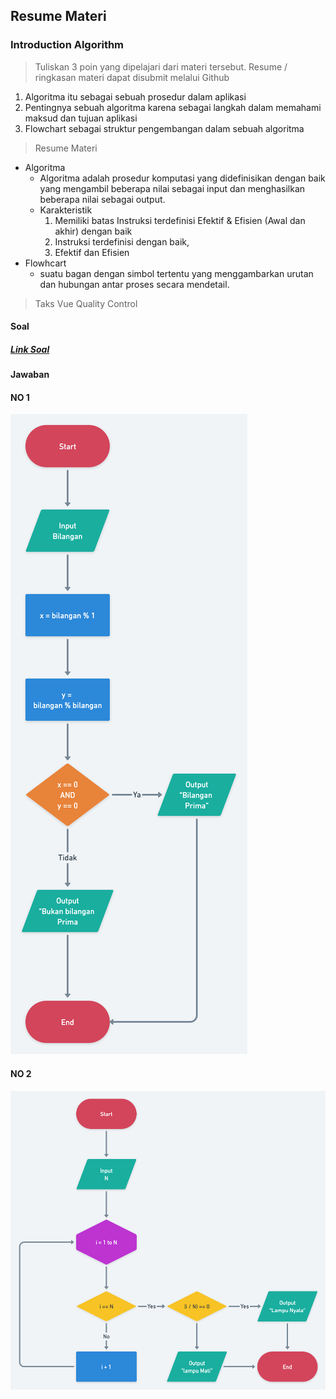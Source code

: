 ## Resume Materi 
### Introduction Algorithm

> Tuliskan 3 poin yang dipelajari dari materi tersebut. Resume / ringkasan materi dapat disubmit melalui Github
1.  Algoritma itu sebagai sebuah prosedur dalam aplikasi
2.  Pentingnya sebuah algoritma karena sebagai langkah dalam memahami maksud dan tujuan aplikasi
3.  Flowchart sebagai struktur pengembangan dalam sebuah algoritma

> Resume Materi
-   Algoritma
    -   Algoritma adalah prosedur komputasi yang didefinisikan dengan baik yang mengambil beberapa nilai sebagai input dan menghasilkan beberapa nilai sebagai output.
    -   Karakteristik
        1.   Memiliki batas Instruksi terdefinisi Efektif & Efisien (Awal dan akhir) dengan baik
        2.  Instruksi terdefinisi dengan baik,
        3.  Efektif dan Efisien
-   Flowhcart
    -   suatu bagan dengan simbol tertentu yang menggambarkan urutan dan hubungan antar proses secara mendetail.



> Taks Vue Quality Control
#### Soal
##### [Link Soal](https://docs.google.com/document/d/1QEwLv53ARo-Gsl4URZfZ9v1e6rDpK9lQn6XdswkgV7A/edit#heading=h.19ihxai8kiry)

#### Jawaban
#### NO 1
![kodingan](./Screenshots/no1.png)

#### NO 2
![kodingan](./Screenshots/no2.png)